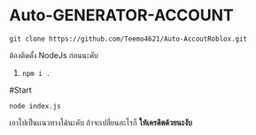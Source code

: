 # Auto-GENERATOR-ACCOUNT

```git clone https://github.com/Teemo4621/Auto-AccoutRoblox.git```

ต้องติดตั้ง NodeJs ก่อนนะคับ

 1. ```npm i .```

#Start

 ```node index.js```

เอาไปเป็นเเนวทางได้นะคับ ถ้าจะเปลี่ยนอะไรก็ **ให้เครดิตด้วยนะงับ**
